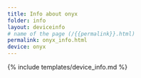 ```yaml
---
title: Info about onyx
folder: info
layout: deviceinfo
# name of the page (/{{permalink}}.html)
permalink: onyx_info.html
device: onyx
---
```

{% include templates/device_info.md %}
